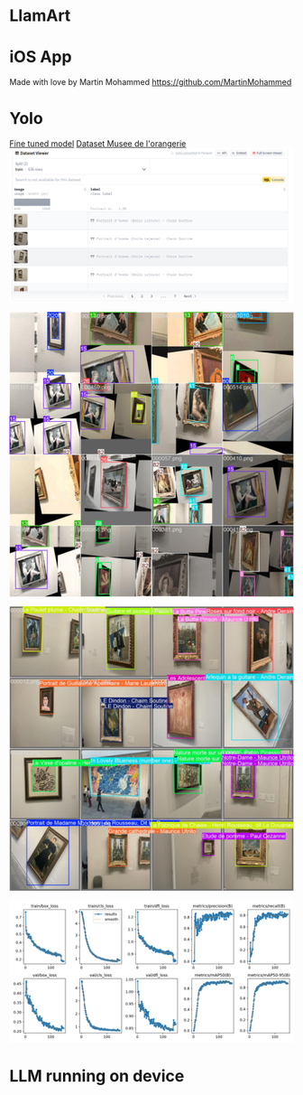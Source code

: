 # LlamArt

# iOS App


Made with love by Martin Mohammed
https://github.com/MartinMohammed

# Yolo

[Fine tuned model](model/finetuned-yolo.pt)
[Dataset Musee de l'orangerie](https://huggingface.co/datasets/anand94ap/orangerie_museum_art_piece)
![dataset pic](img/dataset.png)

![](img/yolo-train.jpg)

![](img/yolo-val.jpg)

![](img/metrics.png)

# LLM running on device

